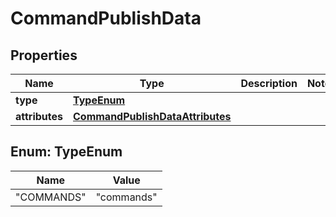 
# CommandPublishData

## Properties
Name | Type | Description | Notes
------------ | ------------- | ------------- | -------------
**type** | [**TypeEnum**](#TypeEnum) |  | 
**attributes** | [**CommandPublishDataAttributes**](CommandPublishDataAttributes.md) |  |


<a name="TypeEnum"></a>
## Enum: TypeEnum
Name | Value
---- | -----
"COMMANDS" | &quot;commands&quot;



